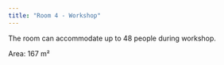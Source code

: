```yaml
---
title: "Room 4 - Workshop"
---
```


The room can accommodate up to 48 people during workshop.

Area: 167 m²